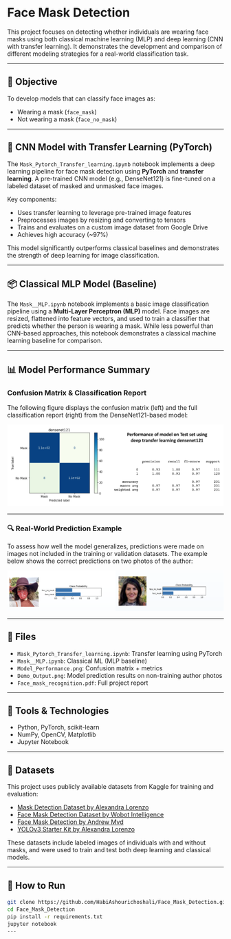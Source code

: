 # Face Mask Detection

This project focuses on detecting whether individuals are wearing face masks using both classical machine learning (MLP) and deep learning (CNN with transfer learning). It demonstrates the development and comparison of different modeling strategies for a real-world classification task.

---

## 🎯 Objective

To develop models that can classify face images as:
- Wearing a mask (`face_mask`)
- Not wearing a mask (`face_no_mask`)

---

## 🧠 CNN Model with Transfer Learning (PyTorch)

The `Mask_Pytorch_Transfer_learning.ipynb` notebook implements a deep learning pipeline for face mask detection using **PyTorch** and **transfer learning**. A pre-trained CNN model (e.g., DenseNet121) is fine-tuned on a labeled dataset of masked and unmasked face images.

Key components:
- Uses transfer learning to leverage pre-trained image features
- Preprocesses images by resizing and converting to tensors
- Trains and evaluates on a custom image dataset from Google Drive
- Achieves high accuracy (~97%) 

This model significantly outperforms classical baselines and demonstrates the strength of deep learning for image classification.

---

## 📦 Classical MLP Model (Baseline)

The `Mask__MLP.ipynb` notebook implements a basic image classification pipeline using a **Multi-Layer Perceptron (MLP)** model. Face images are resized, flattened into feature vectors, and used to train a classifier that predicts whether the person is wearing a mask. While less powerful than CNN-based approaches, this notebook demonstrates a classical machine learning baseline for comparison.

---

## 📊 Model Performance Summary

### Confusion Matrix & Classification Report

The following figure displays the confusion matrix (left) and the full classification report (right) from the DenseNet121-based model:

![Model Performance](Model_Performance.png)

---

### 🔍 Real-World Prediction Example

To assess how well the model generalizes, predictions were made on images not included in the training or validation datasets. The example below shows the correct predictions on two photos of the author:

<p align="center">
  <img src="Demo_Output.png" alt="Generalization Demo Output" width="1000"/>
</p>

---

## 📁 Files

- `Mask_Pytorch_Transfer_learning.ipynb`: Transfer learning using PyTorch
- `Mask__MLP.ipynb`: Classical ML (MLP baseline)
- `Model_Performance.png`: Confusion matrix + metrics
- `Demo_Output.png`: Model prediction results on non-training author photos
- `Face_mask_recognition.pdf`: Full project report

---

## 🔧 Tools & Technologies

- Python, PyTorch, scikit-learn
- NumPy, OpenCV, Matplotlib
- Jupyter Notebook

---

## 📂 Datasets

This project uses publicly available datasets from Kaggle for training and evaluation:

- [Mask Detection Dataset by Alexandra Lorenzo](https://www.kaggle.com/alexandralorenzo/maskdetection)  
- [Face Mask Detection Dataset by Wobot Intelligence](https://www.kaggle.com/wobotintelligence/face-mask-detection-dataset)  
- [Face Mask Detection by Andrew Mvd](https://www.kaggle.com/andrewmvd/face-mask-detection)  
- [YOLOv3 Starter Kit by Alexandra Lorenzo](https://www.kaggle.com/alexandralorenzo/yolov3-startkit)  

These datasets include labeled images of individuals with and without masks, and were used to train and test both deep learning and classical models.

---
## 🚀 How to Run

```bash
git clone https://github.com/HabiAshourichoshali/Face_Mask_Detection.git
cd Face_Mask_Detection
pip install -r requirements.txt  
jupyter notebook
---

